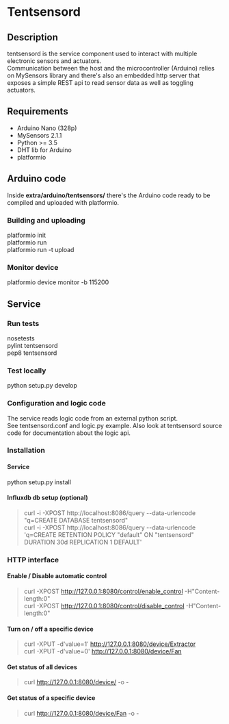 # Tentsensord

## Description

tentsensord is the service component used to interact with multiple electronic sensors and actuators.  
Communication between the host and the microcontroller (Arduino) relies on MySensors library and there's also an embedded http server that
exposes a simple REST api to read sensor data as well as toggling actuators.

## Requirements

* Arduino Nano (328p)
* MySensors 2.1.1
* Python >= 3.5
* DHT lib for Arduino
* platformio

## Arduino code

Inside **extra/arduino/tentsensors/** there's the Arduino code ready to be
compiled and uploaded with platformio.

### Building and uploading
  platformio init  
  platformio run  
  platformio run -t upload

### Monitor device
  platformio device monitor -b 115200

## Service

### Run tests
  nosetests  
  pylint tentsensord  
  pep8 tentsensord

### Test locally
  python setup.py develop

### Configuration and logic code
The service reads logic code from an external python script.  
See tentsensord.conf and logic.py example. Also look at tentsensord source code for documentation about the logic api.

### Installation

#### Service
  python setup.py install

#### Influxdb db setup (optional)
> curl -i -XPOST http://localhost:8086/query --data-urlencode "q=CREATE DATABASE tentsensord"  
> curl -i -XPOST http://localhost:8086/query --data-urlencode 'q=CREATE RETENTION POLICY "default" ON "tentsensord" DURATION 30d REPLICATION 1 DEFAULT'


### HTTP interface

#### Enable / Disable automatic control
> curl -XPOST http://127.0.0.1:8080/control/enable_control -H"Content-length:0"  
> curl -XPOST http://127.0.0.1:8080/control/disable_control -H"Content-length:0"


#### Turn on / off a specific device
> curl -XPUT -d'value=1' http://127.0.0.1:8080/device/Extractor  
> curl -XPUT -d'value=0' http://127.0.0.1:8080/device/Fan


#### Get status of all devices
> curl http://127.0.0.1:8080/device/ -o -


#### Get status of a specific device
> curl http://127.0.0.1:8080/device/Fan -o -

